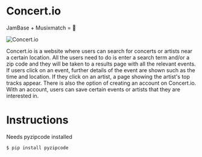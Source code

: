 # Concert.io
JamBase + Musixmatch = 🎵

<img src="https://s29.postimg.org/y1kzgb9tz/Screenshot_2016_12_13_at_8_34_58_PM.png" alt="Concert.io" />

Concert.io is a website where users can search for concerts or artists near a certain location. All the users need to do is enter a search term and/or a zip code and they will be taken to a results page with all the relevant events. If users click on an event, further details of the event are shown such as the time and location. If they click on an artist, a page showing the artist's top tracks appear. There is also the option of creating an account on Concert.io. With an account, users can save certain events or artists that they are interested in. 

# Instructions
Needs pyzipcode installed
```
$ pip install pyzipcode
```
